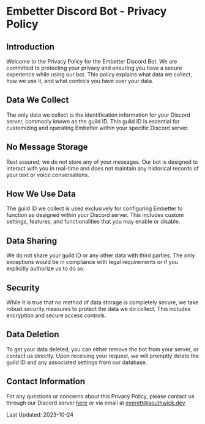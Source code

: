 # Embetter Discord Bot - Privacy Policy

## Introduction
Welcome to the Privacy Policy for the Embetter Discord Bot. We are committed to protecting your privacy and ensuring you have a secure experience while using our bot. This policy explains what data we collect, how we use it, and what controls you have over your data.

## Data We Collect
The only data we collect is the identification information for your Discord server, commonly known as the guild ID. This guild ID is essential for customizing and operating Embetter within your specific Discord server.

## No Message Storage
Rest assured, we do not store any of your messages. Our bot is designed to interact with you in real-time and does not maintain any historical records of your text or voice conversations.

## How We Use Data
The guild ID we collect is used exclusively for configuring Embetter to function as designed within your Discord server. This includes custom settings, features, and functionalities that you may enable or disable.

## Data Sharing
We do not share your guild ID or any other data with third parties. The only exceptions would be in compliance with legal requirements or if you explicitly authorize us to do so.

## Security
While it is true that no method of data storage is completely secure, we take robust security measures to protect the data we do collect. This includes encryption and secure access controls.

## Data Deletion
To get your data deleted, you can either remove the bot from your server, or contact us directly. Upon receiving your request, we will promptly delete the guild ID and any associated settings from our database.

## Contact Information
For any questions or concerns about this Privacy Policy, please contact us through our Discord server [here](https://discord.gg/2mhXfRNHak) or via email at everett@southwick.dev.

Last Updated: 2023-10-24